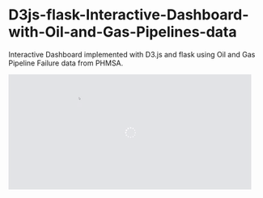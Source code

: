# D3js-flask-Interactive-Dashboard-with-Oil-and-Gas-Pipelines-data
Interactive Dashboard implemented with D3.js and flask using Oil and Gas Pipeline Failure data from PHMSA.

![Demo](static/giphy.gif)